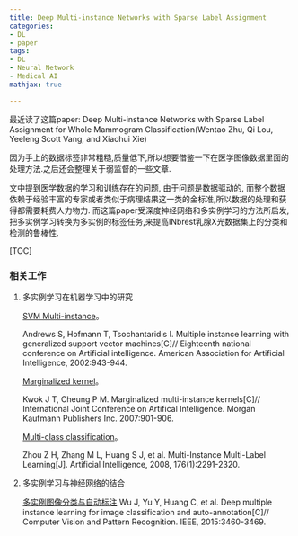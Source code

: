 ```yaml
---
title: Deep Multi-instance Networks with Sparse Label Assignment
categories:
- DL
- paper
tags:
- DL
- Neural Network
- Medical AI
mathjax: true

---
```


最近读了这篇paper: Deep Multi-instance Networks with Sparse Label Assignment for Whole Mammogram Classification(Wentao Zhu, Qi Lou, Yeeleng Scott Vang, and Xiaohui Xie)

因为手上的数据标签非常粗糙,质量低下,所以想要借鉴一下在医学图像数据里面的处理方法.之后还会整理关于弱监督的一些文章.

文中提到医学数据的学习和训练存在的问题, 由于问题是数据驱动的, 而整个数据依赖于经验丰富的专家或者类似于病理结果这一类的金标准,所以数据的处理和获得都需要耗费人力物力.
而这篇paper受深度神经网络和多实例学习的方法所启发,把多实例学习转换为多实例的标签任务,来提高INbrest乳腺X光数据集上的分类和检测的鲁棒性.


<!--more-->


[TOC]

### 相关工作

1. 多实例学习在机器学习中的研究
	
    [SVM Multi-instance](https://www.researchgate.net/publication/2838430_Multiple_Instance_Learning_with_Generalized_Support_Vector_Machines)。
	
    Andrews S, Hofmann T, Tsochantaridis I. Multiple instance learning with generalized support vector machines[C]// Eighteenth national conference on Artificial intelligence. American Association for Artificial Intelligence, 2002:943-944.
	
    [Marginalized kernel](https://dl.acm.org/citation.cfm?id=1625421)。
    
    Kwok J T, Cheung P M. Marginalized multi-instance kernels[C]// International Joint Conference on Artifical Intelligence. Morgan Kaufmann Publishers Inc. 2007:901-906.
    
    [Multi-class classification](hhttps://arxiv.org/pdf/0808.3231.pdf)。
    
    Zhou Z H, Zhang M L, Huang S J, et al. Multi-Instance Multi-Label Learning[J]. Artificial Intelligence, 2008, 176(1):2291-2320.
    
2. 多实例学习与神经网络的结合 

	[多实例图像分类与自动标注](https://ieeexplore.ieee.org/document/7298968/)
    Wu J, Yu Y, Huang C, et al. Deep multiple instance learning for image classification and auto-annotation[C]// Computer Vision and Pattern Recognition. IEEE, 2015:3460-3469.
    
    
    
	